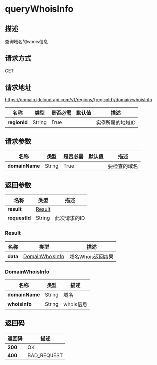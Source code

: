 # queryWhoisInfo


## 描述
查询域名的whois信息

## 请求方式
GET

## 请求地址
https://domain.jdcloud-api.com/v1/regions/{regionId}/domain:whoisInfo

|名称|类型|是否必需|默认值|描述|
|---|---|---|---|---|
|**regionId**|String|True| |实例所属的地域ID|

## 请求参数
|名称|类型|是否必需|默认值|描述|
|---|---|---|---|---|
|**domainName**|String|True| |要检查的域名|


## 返回参数
|名称|类型|描述|
|---|---|---|
|**result**|[Result](#result)| |
|**requestId**|String|此次请求的ID|

### <div id="Result">Result</div>
|名称|类型|描述|
|---|---|---|
|**data**|[DomainWhoisInfo](#domainwhoisinfo)|域名Whois返回结果|
### <div id="DomainWhoisInfo">DomainWhoisInfo</div>
|名称|类型|描述|
|---|---|---|
|**domainName**|String|域名|
|**whoisInfo**|String|whois信息|

## 返回码
|返回码|描述|
|---|---|
|**200**|OK|
|**400**|BAD_REQUEST|
